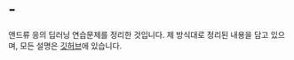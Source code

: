 # -
앤드류 응의 딥러닝 연습문제를 정리한 것입니다.
제 방식대로 정리된 내용을 담고 있으며, 모든 설명은 <a href='https://github.com/suqi/deeplearning_andrewng/tree/master/Course1-DL-basic/Week%202/Logistic%20Regression%20as%20a%20Neural%20Network'> 깃허브</a>에 있습니다.
